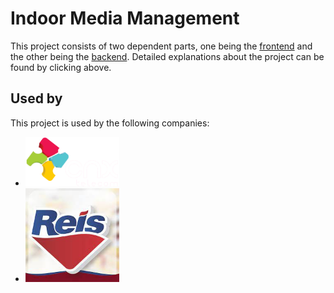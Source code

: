 
# Indoor Media Management


This project consists of two dependent parts, one being the <a href="https://github.com/luancyrne/Gerenciamento-Indoor/tree/main/frontend">frontend</a> and the other being the <a href="https://github.com/luancyrne/Gerenciamento-Indoor/tree/main/backend">backend</a>.
Detailed explanations about the project can be found by clicking above.

## Used by
This project is used by the following companies:

- <a href="http://cnx.net.br/"><img src="https://raw.githubusercontent.com/luancyrne/GerenciadoorindoorAPI/master/whiteLogo.png" width="150"></a>
- <a href="http://supreis.com.br/"><img src="https://github.com/luancyrne/GerenciadoorindoorAPI/blob/master/download.jpeg" width="150"></a>

